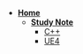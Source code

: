 - [**Home**](/)
    * [**Study Note**](/StudyNote/)
        * [C++](/StudyNote/Cpp/)
        * [UE4](/StudyNote/UE4/)